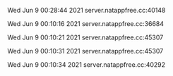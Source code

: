 Wed Jun  9 00:28:44 2021
server.natappfree.cc:40148

Wed Jun  9 00:10:16 2021
server.natappfree.cc:36684

Wed Jun  9 00:10:21 2021
server.natappfree.cc:45307

Wed Jun  9 00:10:31 2021
server.natappfree.cc:45307

Wed Jun  9 00:10:34 2021
server.natappfree.cc:40292

